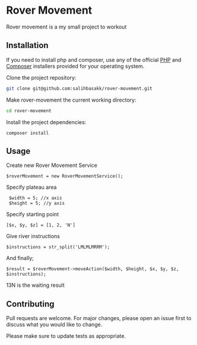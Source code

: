 # Rover Movement

Rover movement is a my small project to workout

## Installation

If you need to install php and composer, use any of the official [PHP](https://www.php.net/downloads.php) and 
[Composer](https://getcomposer.org/download/) installers provided for your operating system.

Clone the project repository:

```bash
git clone git@github.com:salihbasakk/rover-movement.git
```

Make rover-movement the current working directory:

```bash
cd rover-movement
```

Install the project dependencies:

```composer
composer install
```

## Usage

Create new Rover Movement Service

```
$roverMovement = new RoverMovementService();
```

Specify plateau area

```
 $width = 5; //x axis
 $height = 5; //y axis
```

Specify starting point

```
[$x, $y, $z] = [1, 2, 'N']  
```

Give river instructions

```
$instructions = str_split('LMLMLMRRM');
```

And finally;

```
$result = $roverMovement->moveAction($width, $height, $x, $y, $z, $instructions);
```

13N is the waiting result

## Contributing
Pull requests are welcome. For major changes, please open an issue first to discuss what you would like to change.

Please make sure to update tests as appropriate.